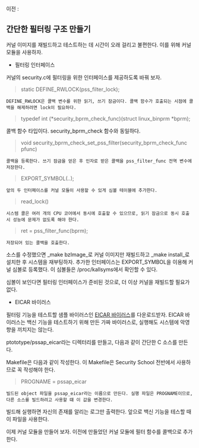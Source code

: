 이전 : [](프로젝트\write_log_of_running_process.md)

## 간단한 필터링 구조 만들기

커널 이미지를 재빌드하고 테스트하는 데 시간이 오래 걸리고 불편한다.
이를 위해 커널 모듈을 사용하자.

* 필터링 인터페이스

커널의 security.c에 필터링을 위한 인터페이스를 제공하도록 바꿔 보자.

> [](프로젝트\소스\chunks\security_2.c)

> static DEFINE_RWLOCK(pss_filter_lock);

    DEFINE_RWLOCK은 콜백 변수를 위한 읽기, 쓰기 잠금이다. 콜백 함수가 호출되는 시점에 콜백을 해제하려면 lock이 필요하다.

> typedef int (*security_bprm_check_func)(struct linux_binprm *bprm);

콜백 함수 타입이다. security_bprm_check 함수와 동일하다.

> void security_bprm_check_set_pss_filter(security_bprm_check_func pfunc)
 
    콜백을 등록한다. 쓰기 잠금을 얻은 후 인자로 받은 콜백을 pss_filter_func 전역 변수에 저장한다.

> EXPORT_SYMBOL(..);

    앞의 두 인터페이스를 커널 모듈이 사용할 수 있게 심볼 테이블에 추가한다.

>read_lock()

    시스템 콜은 여러 개의 CPU 코어에서 동시에 호출할 수 있으므로, 읽기 잠금으로 동시 호출 시 성능에 문제가 없도록 해야 한다.

>ret = pss_filter_func(bprm);

    저장되어 있는 콜백을 호출한다.

소스를 수정했으면 _make bzImage_로 커널 이미지만 재빌드하고 _make install_로 설치한 후 시스템을 재부팅하자.
추가한 인터페이스는 EXPORT_SYMBOL을 이용해 커널 심볼로 등록했다. 이 심볼들은 /proc/kallsyms에서 확인할 수 있다.

심볼이 보인다면 필터링 인터페이스가 준비된 것으로, 더 이상 커널을 재빌드할 필요가 없다.

* EICAR 바이러스

필터링 기능을 테스트할 샘플 바이러스인 [EICAR 바이러스](http://www.eicar.org/96-0-Intended-use.html)를 다운로드받자.
EICAR 바이러스는 백신 기능을 테스트하기 위해 만든 가짜 바이러스로, 실행해도 시스템에 악영향을 끼치지는 않는다.

ptototype/pssap_eicar라는 디렉터리를 만들고, 다음과 같이 간단한 C 소스를 만든다.

> [](프로젝트\소스\pssap_eicar.c)

Makefile은 다음과 같이 작성한다. 이 Makefile은 Security School 전반에서 사용하므로 꼭 작성해야 한다.

> [](프로젝트\소스\eicar_Makefile)

> PROGNAME = pssap_eicar

    빌드된 object 파일을 pssap_eicar라는 이름으로 만든다. 실행 파일은 PROGNAME이므로, 다른 소스를 빌드하려고 사용할 떄 이 값을 변경한다.

빌드해 실행하면 자신의 존재를 알리는 로그만 출력한다. 앞으로 백신 기능을 테스할 때 이 파일을 사용한다.

이제 커널 모듈을 만들어 보자. 이전에 만들었던 커널 모듈에 필터 함수를 콜백으로 추가한다.

> [](프로젝트\소스\pssap_lkm.1.c)



